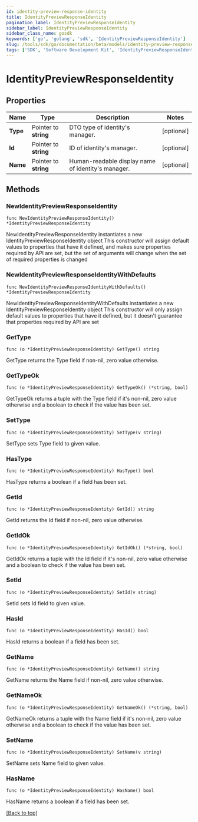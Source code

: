 ```yaml
---
id: identity-preview-response-identity
title: IdentityPreviewResponseIdentity
pagination_label: IdentityPreviewResponseIdentity
sidebar_label: IdentityPreviewResponseIdentity
sidebar_class_name: gosdk
keywords: ['go', 'golang', 'sdk', 'IdentityPreviewResponseIdentity'] 
slug: /tools/sdk/go/documentation/beta/models/identity-preview-response-identity
tags: ['SDK', 'Software Development Kit', 'IdentityPreviewResponseIdentity']
---
```


# IdentityPreviewResponseIdentity

## Properties

Name | Type | Description | Notes
------------ | ------------- | ------------- | -------------
**Type** | Pointer to **string** | DTO type of identity&#39;s manager. | [optional] 
**Id** | Pointer to **string** | ID of identity&#39;s manager. | [optional] 
**Name** | Pointer to **string** | Human-readable display name of identity&#39;s manager. | [optional] 

## Methods

### NewIdentityPreviewResponseIdentity

`func NewIdentityPreviewResponseIdentity() *IdentityPreviewResponseIdentity`

NewIdentityPreviewResponseIdentity instantiates a new IdentityPreviewResponseIdentity object
This constructor will assign default values to properties that have it defined,
and makes sure properties required by API are set, but the set of arguments
will change when the set of required properties is changed

### NewIdentityPreviewResponseIdentityWithDefaults

`func NewIdentityPreviewResponseIdentityWithDefaults() *IdentityPreviewResponseIdentity`

NewIdentityPreviewResponseIdentityWithDefaults instantiates a new IdentityPreviewResponseIdentity object
This constructor will only assign default values to properties that have it defined,
but it doesn't guarantee that properties required by API are set

### GetType

`func (o *IdentityPreviewResponseIdentity) GetType() string`

GetType returns the Type field if non-nil, zero value otherwise.

### GetTypeOk

`func (o *IdentityPreviewResponseIdentity) GetTypeOk() (*string, bool)`

GetTypeOk returns a tuple with the Type field if it's non-nil, zero value otherwise
and a boolean to check if the value has been set.

### SetType

`func (o *IdentityPreviewResponseIdentity) SetType(v string)`

SetType sets Type field to given value.

### HasType

`func (o *IdentityPreviewResponseIdentity) HasType() bool`

HasType returns a boolean if a field has been set.

### GetId

`func (o *IdentityPreviewResponseIdentity) GetId() string`

GetId returns the Id field if non-nil, zero value otherwise.

### GetIdOk

`func (o *IdentityPreviewResponseIdentity) GetIdOk() (*string, bool)`

GetIdOk returns a tuple with the Id field if it's non-nil, zero value otherwise
and a boolean to check if the value has been set.

### SetId

`func (o *IdentityPreviewResponseIdentity) SetId(v string)`

SetId sets Id field to given value.

### HasId

`func (o *IdentityPreviewResponseIdentity) HasId() bool`

HasId returns a boolean if a field has been set.

### GetName

`func (o *IdentityPreviewResponseIdentity) GetName() string`

GetName returns the Name field if non-nil, zero value otherwise.

### GetNameOk

`func (o *IdentityPreviewResponseIdentity) GetNameOk() (*string, bool)`

GetNameOk returns a tuple with the Name field if it's non-nil, zero value otherwise
and a boolean to check if the value has been set.

### SetName

`func (o *IdentityPreviewResponseIdentity) SetName(v string)`

SetName sets Name field to given value.

### HasName

`func (o *IdentityPreviewResponseIdentity) HasName() bool`

HasName returns a boolean if a field has been set.


[[Back to top]](#) 


